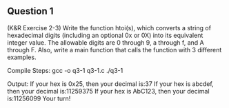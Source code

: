 ## Question 1
(K&R Exercise 2-3) Write the function htoi(s), which converts a string of hexadecimal digits (including an optional 0x or 0X) into its equivalent integer value. The allowable digits are 0 through 9, a through f, and A through F. Also, write a main function that calls the function with 3 different examples.

Compile Steps: 
gcc -o q3-1 q3-1.c
./q3-1

Output:
If your hex is 0x25, then your decimal is:37
If your hex is abcdef, then your decimal is:11259375
If your hex is AbC123, then your decimal is:11256099
Your turn!


